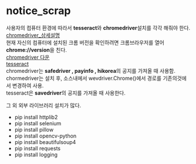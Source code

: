 # notice_scrap
사용자의 컴퓨터 환경에 따라서 **tesseract**와 **chromedriver**설치를 각각 해줘야 한다.   
[chromedriver_상세설명](https://beomi.github.io/2017/02/27/HowToMakeWebCrawler-With-Selenium/ "chromedriver 설정 방법블로그")       
현재 자신의 컴퓨터에 설치된 크롬 버전을 확인하려면 크롬브라우저를 열어 **chrome://version**을 친다.  
[chromedriver 다운](https://sites.google.com/a/chromium.org/chromedriver/home "다운링크")   
[tesseract](https://github.com/UB-Mannheim/tesseract/wiki "tesseract 다운링크")  
chromedriver는 **safedriver , payinfo , hikorea**의 공지를 가져올 때 사용함.  
chormedriver는 설치 후, 소스내에서 wevdriver.Chrome()에서 경로를 기존의것에서 변경하여 사용.  
tesseract은 **savedriver**의 공지를 가져올 때 사용한다.

그 외 외부 라이브러리 설치가 많다.
* pip install httplib2
* pip install selenium
* pip install pillow
* pip install opencv-python
* pip install beautifulsoup4
* pip install requests
* pip install logging
